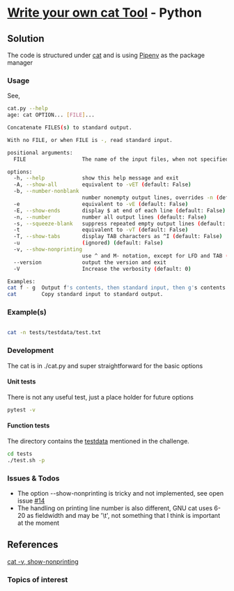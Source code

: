 # [Write your own cat Tool](https://codingchallenges.fyi/challenges/challenge-cat) - Python

## Solution

The code is structured under [cat](./cat.py) and is using [Pipenv](https://pipenv.pypa.io/en/latest) as the package manager

### Usage

See,

```bash
cat.py --help
age: cat OPTION... [FILE]...

Concatenate FILES(s) to standard output.

With no FILE, or when FILE is -, read standard input.

positional arguments:
  FILE                  The name of the input files, when not specified, reads from stdin. (default: [<_io.BufferedReader name='<stdin>'>])

options:
  -h, --help            show this help message and exit
  -A, --show-all        equivalent to -vET (default: False)
  -b, --number-nonblank
                        number nonempty output lines, overrides -n (default: False)
  -e                    equivalent to -vE (default: False)
  -E, --show-ends       display $ at end of each line (default: False)
  -n, --number          number all output lines (default: False)
  -s, --squeeze-blank   suppress repeated empty output lines (default: False)
  -t                    equivalent to -vT (default: False)
  -T, --show-tabs       display TAB characters as ^I (default: False)
  -u                    (ignored) (default: False)
  -v, --show-nonprinting
                        use ^ and M- notation, except for LFD and TAB (default: False)
  --version             output the version and exit
  -V                    Increase the verbosity (default: 0)

Examples:
cat f - g  Output f's contents, then standard input, then g's contents.
cat        Copy standard input to standard output.
```

### Example(s)

```bash

cat -n tests/testdata/test.txt

```

### Development

The cat is in ./cat.py and super straightforward for the basic options

#### Unit tests

There is not any useful test, just a place holder for future options

```bash
pytest -v
```

#### Function tests

The directory contains the [testdata](tests/testdata) mentioned in the challenge.

```bash
cd tests
./test.sh -p
```

### Issues & Todos

* The option --show-nonprinting is tricky and not implemented, see open issue [#14](https://github.com/ennc0d3/coding-challenges/issues/14)
* The handling on printing line number is also different, GNU cat uses 6-20 as fieldwidth and may be '\t', not something that I think is important at the moment

## References

[cat -v, show-nonprinting](https://stackoverflow.com/questions/44694331/what-is-the-m-notation-and-where-is-it-documented)

### Topics of interest
